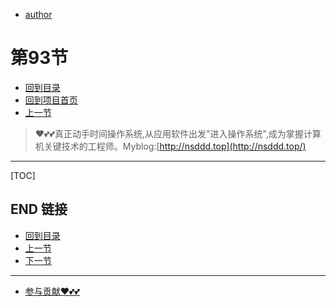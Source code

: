 + [author](https://github.com/3293172751)
# 第93节
+ [回到目录](../README.md)
+ [回到项目首页](../../README.md)
+ [上一节](92.md)
> ❤️💕💕真正动手时间操作系统,从应用软件出发"进入操作系统",成为掌握计算机关键技术的工程师。Myblog:[http://nsddd.top](http://nsddd.top/)
---
[TOC]





## END 链接
+ [回到目录](../README.md)
+ [上一节](92.md)
+ [下一节](94.md)
---
+ [参与贡献❤️💕💕](https://github.com/3293172751/Block_Chain/blob/master/Git/git-contributor.md)